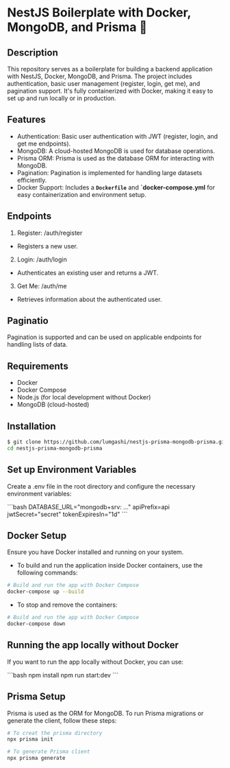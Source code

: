 

<h1>NestJS Boilerplate with Docker, MongoDB, and Prisma 🚀</h1>


## Description

<p>This repository serves as a boilerplate for building a backend application with NestJS, Docker, MongoDB, and Prisma. The project includes authentication, basic user management (register, login, get me), and pagination support. It's fully containerized with Docker, making it easy to set up and run locally or in production.</p>

## Features

- Authentication: Basic user authentication with JWT (register, login, and get me endpoints).
- MongoDB: A cloud-hosted MongoDB is used for database operations.
- Prisma ORM: Prisma is used as the database ORM for interacting with MongoDB.
- Pagination: Pagination is implemented for handling large datasets efficiently.
- Docker Support: Includes a **`Dockerfile`** and **`docker-compose.yml** for easy containerization and environment setup.


## Endpoints

1. Register: /auth/register
  - Registers a new user.
2. Login: /auth/login
  - Authenticates an existing user and returns a JWT.
3. Get Me: /auth/me
  - Retrieves information about the authenticated user.

## Paginatio
<p>
Pagination is supported and can be used on applicable endpoints for handling lists of data.</p>

## Requirements
- Docker
- Docker Compose
- Node.js (for local development without Docker)
- MongoDB (cloud-hosted)

## Installation
```bash
$ git clone https://github.com/lumgashi/nestjs-prisma-mongodb-prisma.git
cd nestjs-prisma-mongodb-prisma
```

## Set up Environment Variables
<p>Create a .env file in the root directory and configure the necessary environment variables:</p>
```bash
DATABASE_URL="mongodb+srv: ..."
apiPrefix=api
jwtSecret="secret"
tokenExpiresIn="1d"
``` 

## Docker Setup

<p> Ensure you have Docker installed and running on your system.</p>

- To build and run the application inside Docker containers, use the following commands:

```bash
# Build and run the app with Docker Compose
docker-compose up --build
```

- To stop and remove the containers:
```bash
# Build and run the app with Docker Compose
docker-compose down
```


## Running the app locally without Docker

<p>If you want to run the app locally without Docker, you can use:</p>
```bash
npm install
npm run start:dev
```

## Prisma Setup

<p> Prisma is used as the ORM for MongoDB. To run Prisma migrations or generate the client, follow these steps: </p>

```bash
# To creat the prisma directory 
npx prisma init

# To generate Prisma client
npx prisma generate
```